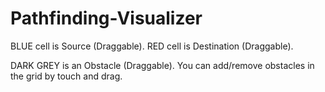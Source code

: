 # Pathfinding-Visualizer
BLUE cell is Source (Draggable).
RED cell is Destination (Draggable).

DARK GREY is an Obstacle (Draggable).
You can add/remove obstacles in the grid by touch and drag.
